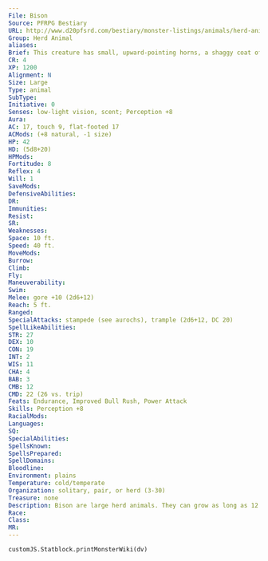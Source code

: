 ```yaml
---
File: Bison
Source: PFRPG Bestiary
URL: http://www.d20pfsrd.com/bestiary/monster-listings/animals/herd-animals/bison
Group: Herd Animal
aliases: 
Brief: This creature has small, upward-pointing horns, a shaggy coat of fur, and a large hump on its shoulders.
CR: 4
XP: 1200
Alignment: N
Size: Large
Type: animal
SubType: 
Initiative: 0
Senses: low-light vision, scent; Perception +8
Aura: 
AC: 17, touch 9, flat-footed 17
ACMods: (+8 natural, -1 size)
HP: 42
HD: (5d8+20)
HPMods: 
Fortitude: 8
Reflex: 4
Will: 1
SaveMods: 
DefensiveAbilities: 
DR: 
Immunities: 
Resist: 
SR: 
Weaknesses: 
Space: 10 ft.
Speed: 40 ft.
MoveMods: 
Burrow: 
Climb: 
Fly: 
Maneuverability: 
Swim: 
Melee: gore +10 (2d6+12)
Reach: 5 ft.
Ranged: 
SpecialAttacks: stampede (see aurochs), trample (2d6+12, DC 20)
SpellLikeAbilities: 
STR: 27
DEX: 10
CON: 19
INT: 2
WIS: 11
CHA: 4
BAB: 3
CMB: 12
CMD: 22 (26 vs. trip)
Feats: Endurance, Improved Bull Rush, Power Attack
Skills: Perception +8
RacialMods: 
Languages: 
SQ: 
SpecialAbilities: 
SpellsKnown: 
SpellsPrepared: 
SpellDomains: 
Bloodline: 
Environment: plains
Temperature: cold/temperate
Organization: solitary, pair, or herd (3-30)
Treasure: none
Description: Bison are large herd animals. They can grow as long as 12 feet and as tall as 7 feet at the shoulder. Average bison weigh 2,200 pounds. The bison's statistics can be used for almost any larger herd animal, such as the buffalo. Bison frighten far less easily than their domesticated cousins and are much more aggressive when protecting the herd or their young. Adult bulls are extremely confontational in mating season, and even kill one another in pursuit of particular females. After mating season, herds of bison tend to separate into smaller herds in preparation for the arrival of new calves. Bison companions are identical to aurochs animal companions.
Race: 
Class: 
MR: 
---
```

```dataviewjs
customJS.Statblock.printMonsterWiki(dv)
```
